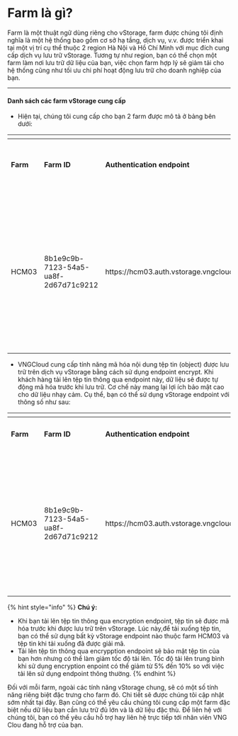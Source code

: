 # Farm là gì?

Farm là một thuật ngữ dùng riêng cho vStorage, farm được chúng tôi định nghĩa là một hệ thống bao gồm cơ sở hạ tầng, dịch vụ, v.v. được triển khai tại một vị trí cụ thể thuộc 2 region Hà Nội và Hồ Chí Minh với mục đích cung cấp dịch vụ lưu trữ vStorage. Tương tự như region, bạn có thể chọn một farm làm nơi lưu trữ dữ liệu của bạn, việc chọn farm hợp lý sẽ giảm tải cho hệ thống cũng như tối ưu chi phí hoạt động lưu trữ cho doanh nghiệp của bạn.&#x20;

***

#### Danh sách các farm vStorage cung cấp <a href="#farmlagi-danhsachcacfarmvstoragecungcap" id="farmlagi-danhsachcacfarmvstoragecungcap"></a>

* Hiện tại, chúng tôi cung cấp cho bạn 2 farm được mô tả ở bảng bên dưới:

<table data-header-hidden data-full-width="true"><thead><tr><th></th><th></th><th></th><th></th><th></th></tr></thead><tbody><tr><td><strong>Farm</strong></td><td><strong>Farm ID</strong></td><td><p></p><p><strong>Authentication endpoint</strong></p></td><td><p></p><p><strong>vStorage endpoint</strong></p></td><td><p></p><p><strong>Mục đích sử dụng</strong></p></td></tr><tr><td>HCM03</td><td>8b1e9c9b-7123-54a5-ua8f-2d67d71c9212</td><td>https://hcm03.auth.vstorage.vngcloud.vn/v3</td><td>https://hcm03.vstorage.vngcloud.vn</td><td>Farm phục vụ đa mục đích và được dùng chung cho dữ liệu khởi tạo project tại Region Hồ Chí Minh.</td></tr></tbody></table>

* VNGCloud cung cấp tính năng mã hóa nội dung tệp tin (object) được lưu trữ trên dịch vụ vStorage bằng cách sử dụng endpoint encrypt. Khi khách hàng tải lên tệp tin thông qua endpoint này, dữ liệu sẽ được tự động mã hóa trước khi lưu trữ. Cơ chế này mang lại lợi ích bảo mật cao cho dữ liệu nhạy cảm. Cụ thể, bạn có thể sử dụng vStorage endpoint với thông số như sau:

<table data-view="cards" data-full-width="true"><thead><tr><th></th><th></th><th></th><th></th><th></th></tr></thead><tbody><tr><td><strong>Farm</strong></td><td><strong>Farm ID</strong></td><td><p></p><p><strong>Authentication endpoint</strong></p></td><td><p></p><p><strong>vStorage endpoint</strong></p></td><td><p></p><p><strong>Mục đích sử dụng</strong></p></td></tr><tr><td>HCM03</td><td>8b1e9c9b-7123-54a5-ua8f-2d67d71c9212</td><td>https://hcm03.auth.vstorage.vngcloud.vn/v3</td><td>https://hcm03-encrypt-vstorage.vngcloud.vn</td><td>Khi sử dụng encryption endpoint này, dữ liệu của bạn sẽ được tự động mã hóa khi tải tệp tin lên vStorage theo đúng chuẩn mã hóa AES-256.</td></tr></tbody></table>

{% hint style="info" %}
**Chú ý:**

* Khi bạn tải lên tệp tin thông qua encryption endpoint, tệp tin sẽ được mã hóa trước khi được lưu trữ trên vStorage. Lúc này,để tải xuống tệp tin, bạn có thể sử dụng bất kỳ vStorage endpoint nào thuộc farm HCM03 và tệp tin khi tải xuống đã được giải mã.&#x20;
* Tải lên tệp tin thông qua encrypption endpoint sẽ bảo mật tệp tin của bạn hơn nhưng có thể làm giảm tốc độ tải lên. Tốc độ tải lên trung bình khi sử dụng encryption enpoint có thể giảm từ 5% đến 10% so với việc tải lên sử dụng endpoint thông thường.
{% endhint %}

Đối với mỗi farm, ngoài các tính năng vStorage chung, sẽ có một số tính năng riêng biệt đặc trưng cho farm đó. Chi tiết sẽ được chúng tôi cập nhật sớm nhất tại đây.  Bạn cũng có thể yêu cầu chúng tôi cung cấp một farm đặc biệt nếu dữ liệu bạn cần lưu trữ đủ lớn và là dữ liệu đặc thù. Để liên hệ với chúng tôi, bạn có thể yêu cầu hỗ trợ hay liên hệ trực tiếp tới nhân viên VNG Clou đang hỗ trợ của bạn.
